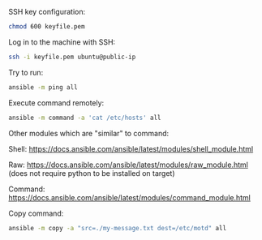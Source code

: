 SSH key configuration:

```bash
chmod 600 keyfile.pem
```

Log in to the machine with SSH:
```bash
ssh -i keyfile.pem ubuntu@public-ip
```

Try to run:

```bash
ansible -m ping all
```

Execute command remotely:

```bash
ansible -m command -a 'cat /etc/hosts' all
```

Other modules which are "similar" to command:

Shell: https://docs.ansible.com/ansible/latest/modules/shell_module.html

Raw: https://docs.ansible.com/ansible/latest/modules/raw_module.html (does not require python to be installed on target)

Command: https://docs.ansible.com/ansible/latest/modules/command_module.html

Copy command:

```bash
ansible -m copy -a "src=./my-message.txt dest=/etc/motd" all
```

